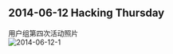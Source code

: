 ## 2014-06-12 Hacking Thursday
用户组第四次活动照片  
![2014-06-12-1](http://hrblug.qiniudn.com/2014-06-12-1.jpg)  

